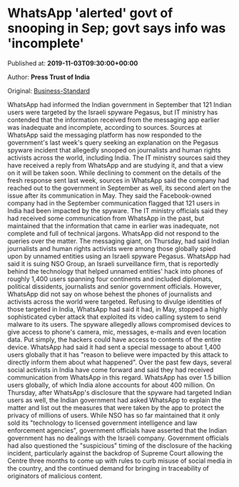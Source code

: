 
# WhatsApp 'alerted' govt of snooping in Sep; govt says info was 'incomplete'

Published at: **2019-11-03T09:30:00+00:00**

Author: **Press Trust of India**

Original: [Business-Standard](https://www.business-standard.com/article/pti-stories/whatsapp-says-alerted-govt-of-spyware-attack-in-sept-too-it-min-says-past-info-was-inadequate-119110300345_1.html)

WhatsApp had informed the Indian government in September that 121 Indian users were targeted by the Israeli spyware Pegasus, but IT ministry has contended that the information received from the messaging app earlier was inadequate and incomplete, according to sources.
Sources at WhatsApp said the messaging platform has now responded to the government's last week's query seeking an explanation on the Pegasus spyware incident that allegedly snooped on journalists and human rights activists across the world, including India.
The IT ministry sources said they have received a reply from WhatsApp and are studying it, and that a view on it will be taken soon.
While declining to comment on the details of the fresh response sent last week, sources in WhatsApp said the company had reached out to the government in September as well, its second alert on the issue after its communication in May.
They said the Facebook-owned company had in the September communication flagged that 121 users in India had been impacted by the spyware.
The IT ministry officials said they had received some communication from WhatsApp in the past, but maintained that the information that came in earlier was inadequate, not complete and full of technical jargons.
WhatsApp did not respond to the queries over the matter.
The messaging giant, on Thursday, had said Indian journalists and human rights activists were among those globally spied upon by unnamed entities using an Israeli spyware Pegasus.
WhatsApp had said it is suing NSO Group, an Israeli surveillance firm, that is reportedly behind the technology that helped unnamed entities' hack into phones of roughly 1,400 users spanning four continents and included diplomats, political dissidents, journalists and senior government officials.
However, WhatsApp did not say on whose behest the phones of journalists and activists across the world were targeted. Refusing to divulge identities of those targeted in India, WhatsApp had said it had, in May, stopped a highly sophisticated cyber attack that exploited its video calling system to send malware to its users.
The spyware allegedly allows compromised devices to give access to phone's camera, mic, messages, e-mails and even location data. Put simply, the hackers could have access to contents of the entire device.
WhatsApp had said it had sent a special message to about 1,400 users globally that it has "reason to believe were impacted by this attack to directly inform them about what happened". Over the past few days, several social activists in India have come forward and said they had received communication from WhatsApp in this regard.
WhatsApp has over 1.5 billion users globally, of which India alone accounts for about 400 million.
On Thursday, after WhatsApp's disclosure that the spyware had targeted Indian users as well, the Indian government had asked WhatsApp to explain the matter and list out the measures that were taken by the app to protect the privacy of millions of users.
While NSO has so far maintained that it only sold its "technology to licensed government intelligence and law enforcement agencies", government officials have asserted that the Indian government has no dealings with the Israeli company.
Government officials had also questioned the "suspicious" timing of the disclosure of the hacking incident, particularly against the backdrop of Supreme Court allowing the Centre three months to come up with rules to curb misuse of social media in the country, and the continued demand for bringing in traceability of originators of malicious content.
